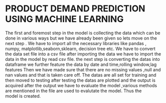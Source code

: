 # PRODUCT DEMAND PREDICTION USING MACHINE LEARNING

The first and foremost step in the model is collecting the data which can be done in various ways but we have already been given 
so lets move on the next step .
We have to import all the necessary libraries like pandas , numpy, matplotlib,seaborn,sklearn, decision tree etc.
We have to convert the data set file into a csv file
after importing the data we have to import the data in the model by read csv file.
the next step is converting the datas into dataframe
we further feature the data by date and time,rolling window,lag features
Then we have made sure that there are no missing values ,null and nan values and  that is taken care off.
The datas are all set for training and then moved to testing
after testing the datas are plotted and the output is acquired
after the output we have to evaluate the model ,various methods are mentioned in the file are used to evalutate the model.
Thus the model is created.
